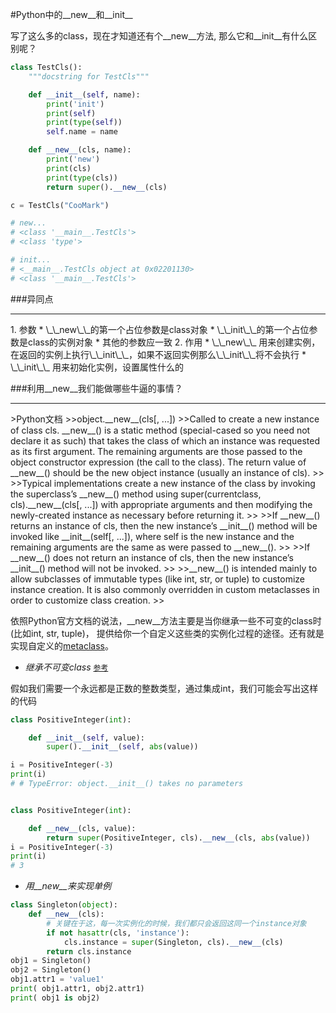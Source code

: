 #Python中的__new__和__init__

<div style="background-color: #69C3EC"> </div>

写了这么多的class，现在才知道还有个\_\_new\_\_方法, 那么它和\_\_init\_\_有什么区别呢？

```python
class TestCls():
    """docstring for TestCls"""

    def __init__(self, name):
        print('init')
        print(self)
        print(type(self))
        self.name = name

    def __new__(cls, name):
        print('new')
        print(cls)
        print(type(cls))
        return super().__new__(cls)

c = TestCls("CooMark")

# new...
# <class '__main__.TestCls'>
# <class 'type'>

# init...
# <__main__.TestCls object at 0x02201130>
# <class '__main__.TestCls'>

```

###异同点
<hr>
1. 参数
    * \_\_new\_\_的第一个占位参数是class对象
    * \_\_init\_\_的第一个占位参数是class的实例对象
    * 其他的参数应一致
2. 作用
    * \_\_new\_\_ 用来创建实例，在返回的实例上执行\_\_init\_\_，如果不返回实例那么\_\_init\_\_将不会执行
    * \_\_init\_\_ 用来初始化实例，设置属性什么的



###利用\_\_new\_\_我们能做哪些牛逼的事情？
<hr>
>Python文档
>>object.__new__(cls[, ...]) 
>>Called to create a new instance of class cls. __new__() is a static method (special-cased so you need not declare it as such) that takes the class of which an instance was requested as its first argument. The remaining arguments are those passed to the object constructor expression (the call to the class). The return value of __new__() should be the new object instance (usually an instance of cls).
>>
>>Typical implementations create a new instance of the class by invoking the superclass’s __new__() method using super(currentclass, cls).__new__(cls[, ...]) with appropriate arguments and then modifying the newly-created instance as necessary before returning it.
>>
>>If __new__() returns an instance of cls, then the new instance’s __init__() method will be invoked like __init__(self[, ...]), where self is the new instance and the remaining arguments are the same as were passed to __new__().
>>
>>If __new__() does not return an instance of cls, then the new instance’s __init__() method will not be invoked.
>>
>>__new__() is intended mainly to allow subclasses of immutable types (like int, str, or tuple) to customize instance creation. It is also commonly overridden in custom metaclasses in order to customize class creation.
>>

依照Python官方文档的说法，\_\_new\_\_方法主要是当你继承一些不可变的class时(比如int, str, tuple)， 提供给你一个自定义这些类的实例化过程的途径。还有就是实现自定义的[metaclass](http://www.cnblogs.com/wancy86/p/python_meteclass.html)。

+ *继承不可变class* [`参考`](http://www.jb51.net/article/48044.htm)

假如我们需要一个永远都是正数的整数类型，通过集成int，我们可能会写出这样的代码

```python
class PositiveInteger(int):

    def __init__(self, value):
        super().__init__(self, abs(value))

i = PositiveInteger(-3)
print(i)
# # TypeError: object.__init__() takes no parameters


class PositiveInteger(int):

    def __new__(cls, value):
        return super(PositiveInteger, cls).__new__(cls, abs(value))
i = PositiveInteger(-3)
print(i)
# 3
```

+ *用\_\_new\_\_来实现单例*

```python
class Singleton(object):
    def __new__(cls):
        # 关键在于这，每一次实例化的时候，我们都只会返回这同一个instance对象
        if not hasattr(cls, 'instance'):
            cls.instance = super(Singleton, cls).__new__(cls)
        return cls.instance
obj1 = Singleton()
obj2 = Singleton()
obj1.attr1 = 'value1'
print( obj1.attr1, obj2.attr1)
print( obj1 is obj2)
```

<div style="background-color: #69C3EC"> </div>


